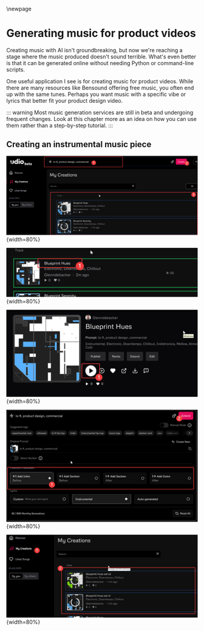 \newpage

# Generating music for product videos 

Creating music with AI isn't groundbreaking, but now we're reaching a stage where the music produced doesn't sound terrible. What's even better is that it can be generated online without needing Python or command-line scripts.

One useful application I see is for creating music for product videos. While there are many resources like Bensound offering free music, you often end up with the same tunes. Perhaps you want music with a specific vibe or lyrics that better fit your product design video.

::: warning
Most music generation services are still in beta and undergoing frequent changes. Look at this chapter more as an idea on how you can use them rather than a step-by-step tutorial.
:::

## Creating an instrumental music piece 

![Go to Udio website](images/chapter_8/step1.png){width=80%}

![Go to Udio website](images/chapter_8/step2.png){width=80%}

![Go to Udio website](images/chapter_8/step3.png){width=80%}

![Go to Udio website](images/chapter_8/step4.png){width=80%}

![Go to Udio website](images/chapter_8/step5.png){width=80%}
